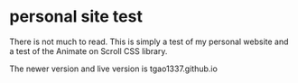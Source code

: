 # personal site test

There is not much to read. This is simply a test of my personal website and a test of the Animate on Scroll CSS library.

The newer version and live version is tgao1337.github.io
